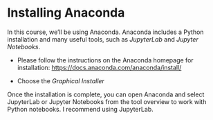 # Installing Anaconda

In this course, we’ll be using Anaconda. Anaconda includes a Python installation and many useful tools, such as *JupyterLab* and *Jupyter Notebooks*.

- Please follow the instructions on the Anaconda homepage for installation: https://docs.anaconda.com/anaconda/install/

- Choose the *Graphical Installer*

Once the installation is complete, you can open Anaconda and select JupyterLab or Jupyter Notebooks from the tool overview to work with Python notebooks. I recommend using JupyterLab.